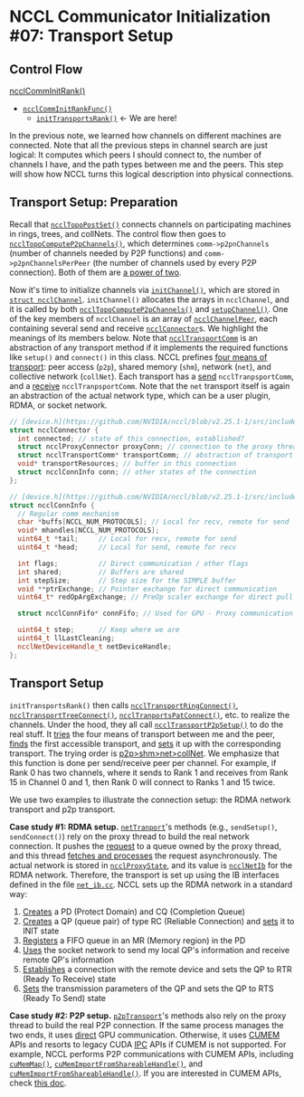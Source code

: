 # NCCL Communicator Initialization #07: Transport Setup 

## Control Flow

[ncclCommInitRank()](https://github.com/NVIDIA/nccl/blob/v2.25.1-1/src/init.cc#L1715)

- [`ncclCommInitRankFunc()`](https://github.com/NVIDIA/nccl/blob/v2.25.1-1/src/init.cc#L1340)
  - [`initTransportsRank()`](https://github.com/NVIDIA/nccl/blob/v2.25.1-1/src/init.cc#L659) <- We are here!

In the previous note, we learned how channels on different machines are connected. Note that all the previous steps in channel search are just logical: It computes which peers I should connect to, the number of channels I have, and the path types between me and the peers. This step will show how NCCL turns this logical description into physical connections.

## Transport Setup: Preparation

Recall that [`ncclTopoPostSet()`](https://github.com/NVIDIA/nccl/blob/v2.25.1-1/src/init.cc#L1026) connects channels on participating machines in rings, trees, and collNets. The control flow then goes to [`ncclTopoComputeP2pChannels()`](https://github.com/NVIDIA/nccl/blob/v2.25.1-1/src/init.cc#L1046), which determines `comm->p2pnChannels` (number of channels needed by P2P functions) and `comm->p2pnChannelsPerPeer` (the number of channels used by every P2P connection). Both of them are [a power of two](https://github.com/NVIDIA/nccl/blob/v2.25.1-1/src/graph/paths.cc#L802-803).

Now it's time to initialize channels via [`initChannel()`](https://github.com/NVIDIA/nccl/blob/v2.25.1-1/src/channel.cc#L12), which are stored in [`struct ncclChannel`](https://github.com/NVIDIA/nccl/blob/v2.25.1-1/src/include/comm.h#L139). `initChannel()` allocates the arrays in `ncclChannel`, and it is called by both [`ncclTopoComputeP2pChannels()`](https://github.com/NVIDIA/nccl/blob/v2.25.1-1/src/init.cc#L1046) and [`setupChannel()`](https://github.com/NVIDIA/nccl/blob/v2.25.1-1/src/init.cc#L1143). One of the key members of `ncclChannel` is an array of [`ncclChannelPeer`](https://github.com/NVIDIA/nccl/blob/v2.25.1-1/src/include/comm.h#L140), each containing several send and receive [`ncclConnector`](https://github.com/NVIDIA/nccl/blob/v2.25.1-1/src/include/device.h#L199-203)s. We highlight the meanings of its members below. Note that [`ncclTransportComm`](https://github.com/NVIDIA/nccl/blob/v2.25.1-1/src/include/transport.h#L96) is an abstraction of any transport method if it implements the required functions like `setup()` and `connect()` in this class. NCCL prefines [four means of transport](https://github.com/NVIDIA/nccl/blob/v2.25.1-1/src/include/transport.h#L25-L29): peer access (`p2p`), shared memory (`shm`), network (`net`), and collective network (`collNet`). Each transport has a [send](https://github.com/NVIDIA/nccl/blob/v2.25.1-1/src/include/transport.h#L112) `ncclTranpsportComm`, and a [receive](https://github.com/NVIDIA/nccl/blob/v2.25.1-1/src/include/transport.h#L113) `ncclTranpsportComm`. Note that the `net` transport itself is again an abstraction of the actual network type, which can be a user plugin, RDMA, or socket network.

```C++
// [device.h](https://github.com/NVIDIA/nccl/blob/v2.25.1-1/src/include/device.h#L134)
struct ncclConnector {
  int connected; // state of this connection, established?
  struct ncclProxyConnector proxyConn; // connection to the proxy thread
  struct ncclTransportComm* transportComm; // abstraction of transport
  void* transportResources; // buffer in this connection
  struct ncclConnInfo conn; // other states of the connection
};

// [device.h](https://github.com/NVIDIA/nccl/blob/v2.25.1-1/src/include/device.h#L104)
struct ncclConnInfo {
  // Regular comm mechanism
  char *buffs[NCCL_NUM_PROTOCOLS]; // Local for recv, remote for send
  void* mhandles[NCCL_NUM_PROTOCOLS];
  uint64_t *tail;     // Local for recv, remote for send
  uint64_t *head;     // Local for send, remote for recv

  int flags;          // Direct communication / other flags
  int shared;         // Buffers are shared
  int stepSize;       // Step size for the SIMPLE buffer
  void **ptrExchange; // Pointer exchange for direct communication
  uint64_t* redOpArgExchange; // PreOp scaler exchange for direct pull case

  struct ncclConnFifo* connFifo; // Used for GPU - Proxy communication

  uint64_t step;      // Keep where we are
  uint64_t llLastCleaning;
  ncclNetDeviceHandle_t netDeviceHandle;
};
```

## Transport Setup

`initTransportsRank()` then calls [`ncclTransportRingConnect()`](https://github.com/NVIDIA/nccl/blob/v2.25.1-1/src/init.cc#L1145), [`ncclTransportTreeConnect()`](https://github.com/NVIDIA/nccl/blob/v2.25.1-1/src/init.cc#L1148), [`ncclTranportsPatConnect()`](https://github.com/NVIDIA/nccl/blob/v2.25.1-1/src/init.cc#L1151), etc. to realize the channels. Under the hood, they all call [`ncclTransportP2pSetup()`](https://github.com/NVIDIA/nccl/blob/v2.25.1-1/src/transport.cc#L101) to do the real stuff. It [tries](https://github.com/NVIDIA/nccl/blob/v2.25.1-1/src/transport.cc#L27) the four means of transport between me and the peer, [finds](https://github.com/NVIDIA/nccl/blob/v2.25.1-1/src/transport.cc#L31) the first accessible transport, and [sets](https://github.com/NVIDIA/nccl/blob/v2.25.1-1/src/transport.cc#L34) it up with the corresponding transport. The trying order is [p2p>shm>net>collNet](https://github.com/NVIDIA/nccl/blob/v2.25.1-1/src/transport.cc#L14-L19). We emphasize that this function is done per send/receive peer per channel. For example, if Rank 0 has two channels, where it sends to Rank 1 and receives from Rank 15 in Channel 0 and 1, then Rank 0 will connect to Ranks 1 and 15 twice.

We use two examples to illustrate the connection setup: the RDMA network transport and p2p transport.

**Case study #1: RDMA setup.** [`netTranport`](https://github.com/NVIDIA/nccl/blob/v2.25.1-1/src/transport/net.cc#L1718)'s methods (e.g., `sendSetup()`, `sendConnect()`) rely on the proxy thread to build the real network connection. It pushes the [request](https://github.com/NVIDIA/nccl/blob/v2.25.1-1/src/include/proxy.h#L368-L381) to a queue owned by the proxy thread, and this thread [fetches and processes](https://github.com/NVIDIA/nccl/blob/v2.25.1-1/src/proxy.cc#L1425) the request asynchronously. The actual network is stored in [`ncclProxyState`](https://github.com/NVIDIA/nccl/blob/master/src/include/proxy.h#L303), and its value is [`ncclNetIb`](https://github.com/NVIDIA/nccl/blob/v2.25.1-1/src/transport/net_ib.cc#L2344) for the RDMA network. Therefore, the transport is set up using the IB interfaces defined in the file [`net_ib.cc`](https://github.com/NVIDIA/nccl/blob/v2.25.1-1/src/transport/net_ib.cc). NCCL sets up the RDMA network in a standard way:

1. [Creates](https://github.com/NVIDIA/nccl/blob/v2.25.1-1/src/transport/net_ib.cc#L1240) a PD (Protect Domain) and CQ (Completion Queue)
2. [Creates](https://github.com/NVIDIA/nccl/blob/v2.25.1-1/src/transport/net_ib.cc#L1253) a QP (queue pair) of type RC (Reliable Connection) and [sets](https://github.com/NVIDIA/nccl/blob/v2.25.1-1/src/transport/net_ib.cc#L1081) it to INIT state
3. [Registers](https://github.com/NVIDIA/nccl/blob/v2.25.1-1/src/transport/net_ib.cc#L1278) a FIFO queue in an MR (Memory region) in the PD
4. [Uses](https://github.com/NVIDIA/nccl/blob/v2.25.1-1/src/transport/net_ib.cc#L1328) the socket network to send my local QP's information and receive remote QP's information
5. [Establishes](https://github.com/NVIDIA/nccl/blob/v2.25.1-1/src/transport/net_ib.cc#L1376) a connection with the remote device and sets the QP to RTR (Ready To Receive) state
6. [Sets](https://github.com/NVIDIA/nccl/blob/v2.25.1-1/src/transport/net_ib.cc#L1133) the transmission parameters of the QP and sets the QP to RTS (Ready To Send) state

**Case study #2: P2P setup.** [`p2pTransport`](https://github.com/NVIDIA/nccl/blob/v2.25.1-1/src/transport/p2p.cc#L1115)'s methods also rely on the proxy thread to build the real P2P connection. If the same process manages the two ends, it uses [direct](https://github.com/NVIDIA/nccl/blob/v2.25.1-1/src/transport/p2p.cc#L451) GPU communication. Otherwise, it uses [CUMEM](https://github.com/NVIDIA/nccl/blob/v2.25.1-1/src/transport/p2p.cc#L455) APIs and resorts to legacy CUDA [IPC](https://github.com/NVIDIA/nccl/blob/v2.25.1-1/src/transport/p2p.cc#L460) APIs if CUMEM is not supported. For example, NCCL performs P2P communications with CUMEM APIs, including [`cuMemMap()`](https://github.com/NVIDIA/nccl/blob/v2.25.1-1/src/include/alloc.h#L232), [`cuMemImportFromShareableHandle()`](https://github.com/NVIDIA/nccl/blob/v2.25.1-1/src/transport/p2p.cc#L277), and [`cuMemImportFromShareableHandle()`](https://github.com/NVIDIA/nccl/blob/v2.25.1-1/src/transport/p2p.cc#L2277). If you are interested in CUMEM APIs, check [this doc](https://docs.nvidia.com/cuda/cuda-driver-api/group__CUDA__VA.html).